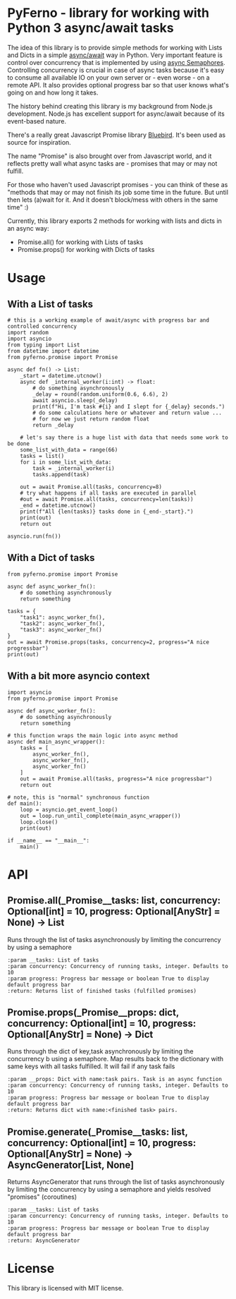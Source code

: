 # PyFerno - library for working with Python 3 async/await tasks

The idea of this library is to provide simple methods for working with Lists and Dicts in a simple
[async/await](https://docs.python.org/3/library/asyncio.html) way in Python. Very important feature is control over
concurrency that is implemented by using
[async Semaphores](https://docs.python.org/3/library/asyncio-sync.html?highlight=semaphore#asyncio.Semaphore).
Controlling concurrency is crucial in case of async tasks because it's easy to consume all available IO on your own
server or - even worse - on a remote API. It also provides optional progress bar so that user knows what's going on and
how long it takes.

The history behind creating this library is my background from Node.js development. Node.js has excellent support for
async/await because of its event-based nature.

There's a really great Javascript Promise library [Bluebird](https://github.com/petkaantonov/bluebird). It's been used
as source for inspiration.

The name "Promise" is also brought over from Javascript world, and it reflects pretty wall what async tasks are -
promises that may or may not fulfill.

For those who haven't used Javascript promises - you can think of these as "methods that may or may not finish its job
some time in the future. But until then lets (a)wait for it. And it doesn't block/mess with others in the same time" :)

Currently, this library exports 2 methods for working with lists and dicts in an async way:

- Promise.all() for working with Lists of tasks
- Promise.props() for working with Dicts of tasks

# Usage

## With a List of tasks

```
# this is a working example of await/async with progress bar and controlled concurrency
import random
import asyncio
from typing import List
from datetime import datetime
from pyferno.promise import Promise
 
async def fn() -> List: 
    _start = datetime.utcnow()
    async def _internal_worker(i:int) -> float:
        # do something asynchronously
        _delay = round(random.uniform(0.6, 6.6), 2)
        await asyncio.sleep(_delay)
        print(f"Hi, I'm task #{i} and I slept for {_delay} seconds.")
        # do some calculations here or whatever and return value ...
        # for now we just return random float
        return _delay
    
    # let's say there is a huge list with data that needs some work to be done
    some_list_with_data = range(66)
    tasks = list()
    for i in some_list_with_data:
        task = _internal_worker(i)
        tasks.append(task)
        
    out = await Promise.all(tasks, concurrency=8)
    # try what happens if all tasks are executed in parallel
    #out = await Promise.all(tasks, concurrency=len(tasks))
    _end = datetime.utcnow()
    print(f"All {len(tasks)} tasks done in {_end-_start}.")
    print(out)
    return out
    
asyncio.run(fn())
```

## With a Dict of tasks

```
from pyferno.promise import Promise

async def async_worker_fn():
    # do something asynchronously
    return something
    
tasks = {
    "task1": async_worker_fn(),
    "task2": async_worker_fn(),
    "task3": async_worker_fn()
}
out = await Promise.props(tasks, concurrency=2, progress="A nice progressbar")
print(out)
```

## With a bit more asyncio context

```
import asyncio
from pyferno.promise import Promise

async def async_worker_fn():
    # do something asynchronously
    return something
    
# this function wraps the main logic into async method   
async def main_async_wrapper():
    tasks = [
        async_worker_fn(),
        async_worker_fn(),
        async_worker_fn()
    ]
    out = await Promise.all(tasks, progress="A nice progressbar")
    return out

# note, this is "normal" synchronous function
def main():
    loop = asyncio.get_event_loop()
    out = loop.run_until_complete(main_async_wrapper())
    loop.close()
    print(out)
  
if __name__ == "__main__":
    main()  
```

# API

## Promise.all(_Promise__tasks: list, concurrency: Optional[int] = 10, progress: Optional[AnyStr] = None) -> List

Runs through the list of tasks asynchronously by limiting the concurrency by using a semaphore

    :param __tasks: List of tasks
    :param concurrency: Concurrency of running tasks, integer. Defaults to 10
    :param progress: Progress bar message or boolean True to display default progress bar
    :return: Returns list of finished tasks (fulfilled promises)

## Promise.props(_Promise__props: dict, concurrency: Optional[int] = 10, progress: Optional[AnyStr] = None) -> Dict

Runs through the dict of key,task asynchronously by limiting the concurrency b using a semaphore. Map results back to the
dictionary with same keys with all tasks fulfilled. It will fail if any task fails

    :param __props: Dict with name:task pairs. Task is an async function
    :param concurrency: Concurrency of running tasks, integer. Defaults to 10
    :param progress: Progress bar message or boolean True to display default progress bar
    :return: Returns dict with name:<finished task> pairs.


## Promise.generate(_Promise__tasks: list, concurrency: Optional[int] = 10, progress: Optional[AnyStr] = None) -> AsyncGenerator[List, None]

Returns AsyncGenerator that runs through the list of tasks asynchronously by limiting the concurrency by using a semaphore
and yields resolved "promises" (coroutines)

    :param __tasks: List of tasks
    :param concurrency: Concurrency of running tasks, integer. Defaults to 10
    :param progress: Progress bar message or boolean True to display default progress bar
    :return: AsyncGenerator


# License

This library is licensed with MIT license.
